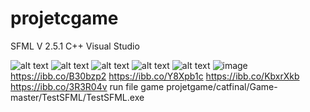 # projetcgame

SFML V 2.5.1  C++ Visual Studio

![alt text](https://github.com/atthana/grassroot-engineer.com/blob/master/grassroot-engineer.JPG)
![alt text](https://github.com/ochiovip/projetcgame/c001.PNG)
![alt text](https://github.com/ochiovip/projetcgame/c001.JPG)
![alt text](https://github.com/ochiovip/c001.PNG)
![alt text](https://github.com/projetcgame/c001.PNG)
![image](https://ibb.co/B30bzp2.jpg)
https://ibb.co/B30bzp2
https://ibb.co/Y8Xpb1c
https://ibb.co/KbxrXkb
https://ibb.co/3R3R04v
run file  game projetgame/catfinal/Game-master/TestSFML/TestSFML.exe
